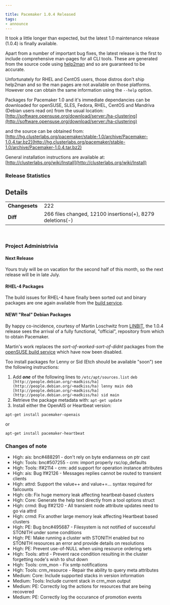 ```yaml
---

title: Pacemaker 1.0.4 Released
tags:
- announce
---
```

It took a little longer than expected, but the latest 1.0 maintenance release
(1.0.4) is finally available.

Apart from a number of important bug fixes, the latest release is the first to
include comprehensive man-pages for all CLI tools. These are generated from
the source code using [help2man](http://www.gnu.org/software/help2man) and so
are guaranteed to be accurate.

Unfortunately for RHEL and CentOS users, those distros don't ship help2man and
so the man pages are not available on those platforms. However one can obtain
the same information using the `--help` option.

Packages for Pacemaker 1.0 and it's immediate dependancies can be downloaded
for openSUSE, SLES, Fedora, RHEL, CentOS and Mandriva (Debian users read on)
from the usual location: [http://software.opensuse.org/download/server:/ha-clustering](http://software.opensuse.org/download/server:/ha-clustering)

and the source can be obtained from: [http://hg.clusterlabs.org/pacemaker/stable-1.0/archive/Pacemaker-1.0.4.tar.bz2](http://hg.clusterlabs.org/pacemaker/stable-1.0/archive/Pacemaker-1.0.4.tar.bz2)

General installation instructions are available at:
[http://clusterlabs.org/wiki/Install](http://clusterlabs.org/wiki/Install)

### Release Statistics

## Details
<table><tr><td><strong>Changesets&nbsp;</strong></td> <td>222</td>
</tr><tr><td><strong>Diff</strong></td> <td>266 files changed, 12100 insertions(+), 8279 deletions(-)</td> </tr></table><br/>


### Project Administrivia

#### Next Release

Yours truly will be on vacation for the second half of this month, so the next
release will be in late July.

#### RHEL-4 Packages

The build issues for RHEL-4 have finally been sorted out and binary packages
are one again available from the [build service](http://download.opensuse.org/repositories/server:/ha-clustering/RHEL_4/).

#### NEW! "Real" Debian Packages

By happy co-incidence, courtesy of Martin Loschwitz from
[LINBIT](http://www.linbit.com/), the 1.0.4 release sees the arrival of a
fully functional, "official", repository from which to obtain Pacemaker.

Martin's work replaces the _sort-of-worked-sort-of-didnt_ packages from the
[openSUSE build service](http://build.opensuse.org/) which have now been
disabled.

Too install packages for Lenny or Sid (Etch should be available "soon") see
the following instructions:

  1. Add _**one**_ of the following lines to `/etc/apt/sources.list` ` deb [http://people.debian.org/~madkiss/ha](http://people.debian.org/~madkiss/ha) lenny main deb [http://people.debian.org/~madkiss/ha](http://people.debian.org/~madkiss/ha) sid main `
  2. Retrieve the package metadata with: `apt-get update`
  3. Install either the OpenAIS or Heartbeat version:

`apt-get install pacemaker-openais`

or

`apt-get install pacemaker-heartbeat`

### Changes of note

  * High: ais: bnc#488291 - don't rely on byte endianness on ptr cast
  * High: Tools: bnc#507255 - crm: import properly rsc/op_defaults
  * High: Tools: lf#2114 - crm: add support for operation instance attributes
  * High: ais: Bug lf#2126 - Messages replies cannot be routed to transient clients
  * High: attrd: Support the value++ and value+=… syntax required for failcounts
  * High: cib: Fix huge memory leak affecting heartbeat-based clusters
  * High: Core: Generate the help text directly from a tool options struct
  * High: crmd: Bug lf#2120 - All transient node attribute updates need to go via attrd
  * High: crmd: Fix another large memory leak affecting Heartbeat based clusters
  * High: PE: Bug bnc#495687 - Filesystem is not notified of successful STONITH under some conditions
  * High: PE: Make running a cluster with STONITH enabled but no STONITH resources an error and provide details on resolutions
  * High: PE: Prevent use-of-NULL when using resource ordering sets
  * High: Tools: attrd - Prevent race condition resulting in the cluster forgetting node's wish to shut down
  * High: Tools: crm_mon - Fix smtp notifications
  * High: Tools: crm_resource - Repair the ability to query meta attributes
  * Medium: Core: Include supported stacks in version information
  * Medium: Tools: Include current stack in crm_mon output
  * Medium: PE: Correctly log the actions for resources that are being recovered
  * Medium: PE: Correctly log the occurance of promotion events
